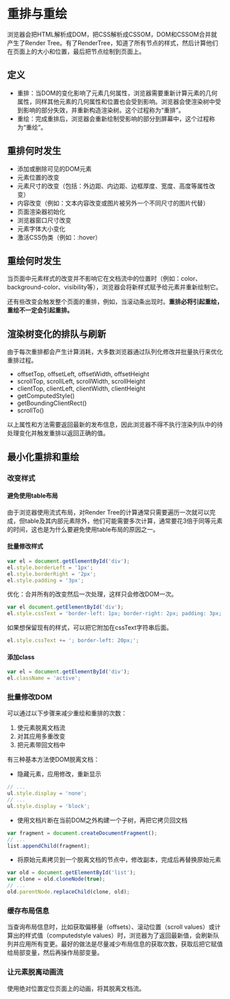 # 重排与重绘
浏览器会把HTML解析成DOM，把CSS解析成CSSOM，DOM和CSSOM合并就产生了Render Tree。有了RenderTree，知道了所有节点的样式，然后计算他们在页面上的大小和位置，最后把节点绘制到页面上。

## 定义
- 重排：当DOM的变化影响了元素几何属性，浏览器需要重新计算元素的几何属性，同样其他元素的几何属性和位置也会受到影响。浏览器会使渲染树中受到影响的部分失效，并重新构造渲染树。这个过程称为“重排”。
- 重绘：完成重排后，浏览器会重新绘制受影响的部分到屏幕中，这个过程称为“重绘”。

## 重排何时发生
- 添加或删除可见的DOM元素
- 元素位置的改变
- 元素尺寸的改变（包括：外边距、内边距、边框厚度、宽度、高度等属性改变）
- 内容改变（例如：文本内容改变或图片被另外一个不同尺寸的图片代替）
- 页面渲染器初始化
- 浏览器窗口尺寸改变
- 元素字体大小变化 
- 激活CSS伪类（例如：:hover） 

## 重绘何时发生
当页面中元素样式的改变并不影响它在文档流中的位置时（例如：color、background-color、visibility等），浏览器会将新样式赋予给元素并重新绘制它。

还有些改变会触发整个页面的重排，例如，当滚动条出现时。**重排必将引起重绘，重绘不一定会引起重排。**

## 渲染树变化的排队与刷新
由于每次重排都会产生计算消耗，大多数浏览器通过队列化修改并批量执行来优化重排过程。  
- offsetTop, offsetLeft, offsetWidth, offsetHeight
- scrollTop, scrollLeft, scrollWidth, scrollHeight
- clientTop, clientLeft, clientWidth, clientHeight
- getComputedStyle()
- getBoundingClientRect()
- scrollTo()

以上属性和方法需要返回最新的发布信息，因此浏览器不得不执行渲染列队中的待处理变化并触发重排以返回正确的值。

## 最小化重排和重绘
### 改变样式

#### 避免使用table布局 
由于浏览器使用流式布局，对Render Tree的计算通常只需要遍历一次就可以完成，但table及其内部元素除外，他们可能需要多次计算，通常要花3倍于同等元素的时间，这也是为什么要避免使用table布局的原因之一。

#### 批量修改样式
``` JavaScript
var el = document.getElementById('div');
el.style.borderLeft = '1px';
el.style.borderRight = '2px';
el.style.padding = '3px';
```
优化：合并所有的改变然后一次处理，这样只会修改DOM一次。
``` JavaScript
var el document.getElementById('div');
el.style.cssText = 'border-left: 1px; border-right: 2px; padding: 3px;';
```
如果想保留现有的样式，可以把它附加在cssText字符串后面。
``` JavaScript
el.style.cssText += '; border-left: 20px;';
```
#### 添加class
``` JavaScript
var el = document.getElementById('div');
el.className = 'active';
```

### 批量修改DOM
可以通过以下步骤来减少重绘和重排的次数：
1. 使元素脱离文档流
2. 对其应用多重改变
3. 把元素带回文档中

有三种基本方法使DOM脱离文档：
- 隐藏元素，应用修改，重新显示
``` JavaScript
// ...
ul.style.display = 'none';
// ...
ul.style.display = 'block';
```
- 使用文档片断在当前DOM之外构建一个子树，再把它拷贝回文档
``` JavaScript
var fragment = document.createDocumentFragment();
// ...
list.appendChild(fragment);
```
- 将原始元素拷贝到一个脱离文档的节点中，修改副本，完成后再替换原始元素
``` JavaScript
var old = document.getElementById('list');
var clone = old.cloneNode(true);
// ...
old.parentNode.replaceChild(clone, old);
```

### 缓存布局信息
当查询布局信息时，比如获取偏移量（offsets）、滚动位置（scroll values）或计算出的样式值（computedstyle values）时，浏览器为了返回最新值，会刷新队列并应用所有变更。最好的做法是尽量减少布局信息的获取次数，获取后把它赋值给局部变量，然后再操作局部变量。

### 让元素脱离动画流
使用绝对位置定位页面上的动画，将其脱离文档流。